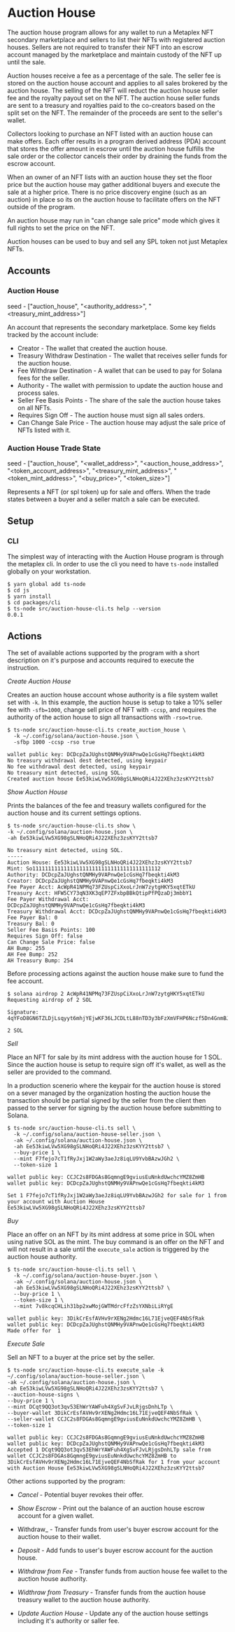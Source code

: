 # Auction House

The auction house program allows for any wallet to run a Metaplex NFT secondary marketplace and sellers to list their NFTs with registered auction houses. Sellers are not required to transfer their NFT into an escrow account managed by the marketplace and maintain custody of the NFT up until the sale.

Auction houses receive a fee as a percentage of the sale. The seller fee is stored on the auction house account and applies to all sales brokered by the auction house. The selling of the NFT will reduct the auction house seller fee and the royalty payout set on the NFT. The auction house seller funds are sent to a treasury and royalties paid to the co-creators based on the split set on the NFT. The remainder of the proceeds are sent to the seller's wallet.

Collectors looking to purchase an NFT listed with an auction house can make offers. Each offer results in a program derived address (PDA) account that stores the offer amount in escrow until the auction house fulfills the sale order or the collector cancels their order by draining the funds from the escrow account.

When an owner of an NFT lists with an auction house they set the floor price but the auction house may gather additional buyers and execute the sale at a higher price. There is no price discovery engine (such as an auction) in place so its on the auction house to facilitate offers on the NFT outside of the program.

An auction house may run in "can change sale price" mode which gives it full rights to set the price on the NFT.

Auction houses can be used to buy and sell any SPL token not just Metaplex NFTs.

## Accounts

### Auction House

seed - ["auction_house", "<authority_address>", "<treasury_mint_address>"]

An account that represents the secondary marketplace. Some key fields tracked by the account include:

- Creator - The wallet that created the auction house.
- Treasury Withdraw Destination - The wallet that receives seller funds for the auction house.
- Fee Withdraw Destination - A wallet that can be used to pay for Solana fees for the seller.
- Authority - The wallet with permission to update the auction house and process sales.
- Seller Fee Basis Points - The share of the sale the auction house takes on all NFTs.
- Requires Sign Off - The auction house must sign all sales orders.
- Can Change Sale Price - The auction house may adjust the sale price of NFTs listed with it.

### Auction House Trade State

seed - ["auction_house", "<wallet_address>", "<auction_house_address>", "<token_account_address>", "<treasury_mint_address>", "<token_mint_address>", "<buy_price>", "<token_size>"]

Represents a NFT (or spl token) up for sale and offers. When the trade states between a buyer and a seller match a sale can be executed.

## Setup

### CLI

The simplest way of interacting with the Auction House program is through the metaplex cli. In order to use the cli you need to have `ts-node` installed globally on your workstation.

```
$ yarn global add ts-node
$ cd js
$ yarn install
$ cd packages/cli
$ ts-node src/auction-house-cli.ts help --version
0.0.1
```

## Actions

The set of available actions supported by the program with a short description on it's purpose and accounts required to execute the instruction.

_Create Auction House_

Creates an auction house account whose authority is a file system wallet set with `-k`. In this example, the auction house is setup to take a 10% seller fee with `-sfb=1000`, change sell price of NFT with `-ccsp`, and requires the authority of the action house to sign all transactions with `-rso=true`.

```
$ ts-node src/auction-house-cli.ts create_auction_house \
  -k ~/.config/solana/auction-house.json \
  -sfbp 1000 -ccsp -rso true

wallet public key: DCDcpZaJUghstQNMHy9VAPnwQe1cGsHq7fbeqkti4kM3
No treasury withdrawal dest detected, using keypair
No fee withdrawal dest detected, using keypair
No treasury mint detected, using SOL.
Created auction house Ee53kiwLVw5XG98gSLNHoQRi4J22XEhz3zsKYY2ttsb7
```

_Show Auction House_

Prints the balances of the fee and treasury wallets configured for the auction house and its current settings options.

```
$ ts-node src/auction-house-cli.ts show \
-k ~/.config/solana/auction-house.json \
-ah Ee53kiwLVw5XG98gSLNHoQRi4J22XEhz3zsKYY2ttsb7

No treasury mint detected, using SOL.
-----
Auction House: Ee53kiwLVw5XG98gSLNHoQRi4J22XEhz3zsKYY2ttsb7
Mint: So11111111111111111111111111111111111111112
Authority: DCDcpZaJUghstQNMHy9VAPnwQe1cGsHq7fbeqkti4kM3
Creator: DCDcpZaJUghstQNMHy9VAPnwQe1cGsHq7fbeqkti4kM3
Fee Payer Acct: AcWpR41NPMq73FZUspCiXxoLrJnW7zytgHKY5xqtETkU
Treasury Acct: HFW5CY73qN3XK3qEP7ZFxbpBBkQtipPfPQzaDj3mbbY1
Fee Payer Withdrawal Acct: DCDcpZaJUghstQNMHy9VAPnwQe1cGsHq7fbeqkti4kM3
Treasury Withdrawal Acct: DCDcpZaJUghstQNMHy9VAPnwQe1cGsHq7fbeqkti4kM3
Fee Payer Bal: 0
Treasury Bal: 0
Seller Fee Basis Points: 100
Requires Sign Off: false
Can Change Sale Price: false
AH Bump: 255
AH Fee Bump: 252
AH Treasury Bump: 254
```

Before processing actions against the auction house make sure to fund the fee account.

```
$ solana airdrop 2 AcWpR41NPMq73FZUspCiXxoLrJnW7zytgHKY5xqtETkU
Requesting airdrop of 2 SOL

Signature: 4qYFoD8GN6TZLDjLsqyyt6mhjYEjwKF36LJCDLtL88nTD3y3bFzXmVFHP6Nczf5Dn4GnmBJYtbqV9tN2WbsYynpX

2 SOL
```

_Sell_

Place an NFT for sale by its mint address with the auction house for 1 SOL. Since the auction house is setup to require sign off it's wallet, as well as the seller are provided to the command.

In a production scenerio where the keypair for the auction house is stored on a sever managed by the organization hosting the auction house the transaction should be partial signed by the seller from the client then passed to the server for signing by the auction house before submitting to Solana.

```
$ ts-node src/auction-house-cli.ts sell \
  -k ~/.config/solana/auction-house-seller.json \
  -ak ~/.config/solana/auction-house.json \
  -ah Ee53kiwLVw5XG98gSLNHoQRi4J22XEhz3zsKYY2ttsb7 \
  --buy-price 1 \
  --mint F7fejo7cT1fRyJxj1W2aWy3aeJz8iqLU9YvbBAzwJGh2 \
  --token-size 1

wallet public key: CCJC2s8FDGAs8GqmngE9gviusEuNnkdUwchcYMZ8ZmHB
wallet public key: DCDcpZaJUghstQNMHy9VAPnwQe1cGsHq7fbeqkti4kM3

Set 1 F7fejo7cT1fRyJxj1W2aWy3aeJz8iqLU9YvbBAzwJGh2 for sale for 1 from your account with Auction House Ee53kiwLVw5XG98gSLNHoQRi4J22XEhz3zsKYY2ttsb7
```

_Buy_

Place an offer on an NFT by its mint address at some price in SOL when using native SOL as the mint. The buy command is an offer on the NFT and will not result in a sale until the `execute_sale` action is triggered by the auction house authority.

```
$ ts-node src/auction-house-cli.ts sell \
  -k ~/.config/solana/auction-house-buyer.json \
  -ak ~/.config/solana/auction-house.json \
  -ah Ee53kiwLVw5XG98gSLNHoQRi4J22XEhz3zsKYY2ttsb7 \
  --buy-price 1 \
  --token-size 1 \
  --mint 7v8kcqCHLih31bp2xwMojGWTMdrcFfzZsYXNbiLiRYgE

wallet public key: 3DikCrEsfAVHv9rXENg2Hdmc16L71EjveQEF4NbSfRak
wallet public key: DCDcpZaJUghstQNMHy9VAPnwQe1cGsHq7fbeqkti4kM3
Made offer for  1
```
_Execute Sale_

Sell an NFT to a buyer at the price set by the seller.

```
$ ts-node src/auction-house-cli.ts execute_sale -k ~/.config/solana/auction-house-seller.json \
-ak ~/.config/solana/auction-house.json \
-ah Ee53kiwLVw5XG98gSLNHoQRi4J22XEhz3zsKYY2ttsb7 \
--auction-house-signs \
--buy-price 1 \
--mint DCqt9QQ3ot3qv53EhWrYAWFuh4XgSvFJvLRjgsDnhLTp \
--buyer-wallet 3DikCrEsfAVHv9rXENg2Hdmc16L71EjveQEF4NbSfRak \
--seller-wallet CCJC2s8FDGAs8GqmngE9gviusEuNnkdUwchcYMZ8ZmHB \
--token-size 1

wallet public key: CCJC2s8FDGAs8GqmngE9gviusEuNnkdUwchcYMZ8ZmHB
wallet public key: DCDcpZaJUghstQNMHy9VAPnwQe1cGsHq7fbeqkti4kM3
Accepted 1 DCqt9QQ3ot3qv53EhWrYAWFuh4XgSvFJvLRjgsDnhLTp sale from wallet CCJC2s8FDGAs8GqmngE9gviusEuNnkdUwchcYMZ8ZmHB to 3DikCrEsfAVHv9rXENg2Hdmc16L71EjveQEF4NbSfRak for 1 from your account with Auction House Ee53kiwLVw5XG98gSLNHoQRi4J22XEhz3zsKYY2ttsb7
```

Other actions supported by the program:

- _Cancel_ - Potential buyer revokes their offer.

- _Show Escrow_ - Print out the balance of an auction house escrow account for a given wallet.

- Withdraw_ - Transfer funds from user's buyer escrow account for the auction house to their wallet.

- _Deposit_ - Add funds to user's buyer escrow account for the auction house.

- _Withdraw from Fee_ - Transfer funds from auction house fee wallet to the auction house authority.

- _Widthraw from Treasury_ - Transfer funds from the auction house treasury wallet to the auction house authority.

- _Update Auction House_ - Update any of the auction house settings including it's authority or saller fee.
